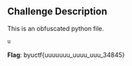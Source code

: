 ## Challenge Description

This is an obfuscated python file.
``` markdown
u
```
**Flag**: byuctf{uuuuuuu_uuuu_uuu_34845}
